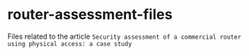 # router-assessment-files
Files related to the article `Security assessment of a commercial router using physical access: a case study`
